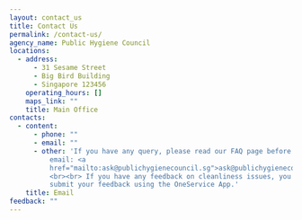 ```yaml
---
layout: contact_us
title: Contact Us
permalink: /contact-us/
agency_name: Public Hygiene Council
locations:
  - address:
      - 31 Sesame Street
      - Big Bird Building
      - Singapore 123456
    operating_hours: []
    maps_link: ""
    title: Main Office
contacts:
  - content:
      - phone: ""
      - email: ""
      - other: 'If you have any query, please read our FAQ page before dropping us an
          email: <a
          href="mailto:ask@publichygienecouncil.sg">ask@publichygienecouncil.sg</a>.
          <br><br> If you have any feedback on cleanliness issues, you may
          submit your feedback using the OneService App.'
    title: Email
feedback: ""
---
```

